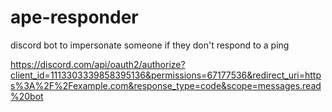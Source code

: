 # ape-responder
discord bot to impersonate someone if they don't respond to a ping

https://discord.com/api/oauth2/authorize?client_id=1113303339858395136&permissions=67177536&redirect_uri=https%3A%2F%2Fexample.com&response_type=code&scope=messages.read%20bot
